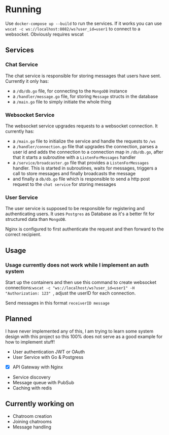 # Running

Use `docker-compose up --build` to run the services.
If it works you can use `wscat -c ws://localhost:8082/ws?user_id=user1` to connect to a websocket.
Obviously requires wscat

## Services

### Chat Service
The chat service is responsible for storing messages that users have sent.
Currently it only has:
- a `/db/db.go` file, for connecting to the `MongoDB` instance
- a `/handler/message.go` file, for storing `Message` structs in the database
- a `/main.go` file to simply initiate the whole thing

### Websocket Service
The websocket service upgrades requests to a websocket connection. It currently
has:
- a `/main.go` file to initialize the service and handle the requests to `/ws`
- a `/handler/connection.go` file that upgrades the connection, parses a user id and adds the connection to a connection map in `/db/db.go`, after that it starts a subroutine with a `ListenForMessages` handler
- a `/service/broadcaster.go` file that provides a `ListenForMessages` handler. This is started in subroutines, waits for messages, triggers a call to store messages and finally broadcasts the message
- and finally a `db/db.go` file which is responsible to send a http post request to the `chat service` for storing messages

### User Service
The user service is supposed to be responsible for registering and authenticating users. It uses `Postgres` as Database as it's a better fit for structured data than `MongoDB`.

Nginx is configured to first authenticate the request and then forward to the correct recipient.

## Usage
### Usage currently does not work while I implement an auth system
Start up the containers and then use this command to create websocket connections:`wscat -c "ws://localhost/ws?user_id=user1" -H "Authorization: 123" `, adjust the userID for each connection.

Send messages in this format `receiverID message`

## Planned

I have never implemented any of this, I am trying to learn some system design with this project so this 100% does not serve as a good example for how to implement stuff!

- User authentication JWT or OAuth 
- User Service with Go & Postgress
- [x] API Gateway with Nginx
- Service discovery
- Message queue with PubSub
- Caching with redis

## Currently working on
- Chatroom creation
- Joining chatrooms
- Message handling


